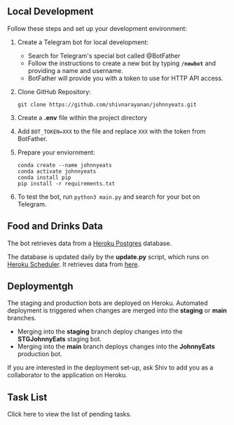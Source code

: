 ## Local Development

Follow these steps and set up your development environment:

1. Create a Telegram bot for local development:
    - Search for Telegram's special bot called @BotFather
    - Follow the instructions to create a new bot by typing **`/newbot`** and providing a name and username. 
    - BotFather will provide you with a token to use for HTTP API access.

2. Clone GitHub Repository: 
    ```
    git clone https://github.com/shivnarayanan/johnnyeats.git
    ```
3. Create a **.env** file within the project directory 
4. Add `BOT_TOKEN=XXX` to the file and replace `XXX` with the token from BotFather.
5. Prepare your enviornment:
    ```
    conda create --name johnnyeats
    conda activate johnnyeats
    conda install pip
    pip install -r requirements.txt
    ```
6. To test the bot, run `python3 main.py` and search for your bot on Telegram.

## Food and Drinks Data

The bot retrieves data from a [Heroku Postgres](https://devcenter.heroku.com/articles/heroku-postgresql) database. 

The database is updated daily by the **update.py** script, which runs on [Heroku Scheduler](https://devcenter.heroku.com/articles/scheduler). It retrieves data from [here](https://docs.google.com/spreadsheets/d/10KDw1cMOw4NaSXAJS8QObgpUnsfbWdj72ERZagWjoEs/edit#gid=1593634417).

## Deploymentgh

The staging and production bots are deployed on Heroku. Automated deployment is triggered when changes are merged into the **staging** or **main** branches.

- Merging into the **staging** branch deploy changes into the **STGJohnnyEats** staging bot.
- Merging into the **main** branch deploys changes into the **JohnnyEats** production bot.

If you are interested in the deployment set-up, ask Shiv to add you as a collaborator to the application on Heroku.

## Task List

Click here to view the list of pending tasks.